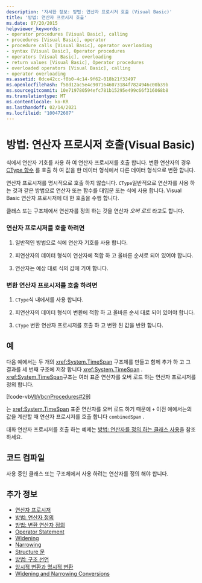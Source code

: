 ```yaml
---
description: '자세한 정보: 방법: 연산자 프로시저 호출 (Visual Basic)'
title: '방법: 연산자 프로시저 호출'
ms.date: 07/20/2015
helpviewer_keywords:
- operator procedures [Visual Basic], calling
- procedures [Visual Basic], operator
- procedure calls [Visual Basic], operator overloading
- syntax [Visual Basic], Operator procedures
- operators [Visual Basic], overloading
- return values [Visual Basic], Operator procedures
- overloaded operators [Visual Basic], calling
- operator overloading
ms.assetid: 0dce42cc-f0b0-4c14-9f62-018b21f33497
ms.openlocfilehash: f58d12ac5e4c9071646073184f7824946c00b39b
ms.sourcegitcommit: 10e719780594efc781b15295e499c66f316068b8
ms.translationtype: MT
ms.contentlocale: ko-KR
ms.lasthandoff: 02/14/2021
ms.locfileid: "100472607"
---
```

# <a name="how-to-call-an-operator-procedure-visual-basic"></a>방법: 연산자 프로시저 호출(Visual Basic)

식에서 연산자 기호를 사용 하 여 연산자 프로시저를 호출 합니다. 변환 연산자의 경우 [CType 함수](../../../language-reference/functions/ctype-function.md) 를 호출 하 여 값을 한 데이터 형식에서 다른 데이터 형식으로 변환 합니다.  
  
 연산자 프로시저를 명시적으로 호출 하지 않습니다. `CType`일반적으로 연산자를 사용 하는 것과 같은 방법으로 연산자 또는 함수를 대입문 또는 식에 사용 합니다. Visual Basic 연산자 프로시저에 대 한 호출을 수행 합니다.  
  
 클래스 또는 구조체에서 연산자를 정의 하는 것을 연산자 *오버 로드* 라고도 합니다.  
  
### <a name="to-call-an-operator-procedure"></a>연산자 프로시저를 호출 하려면  
  
1. 일반적인 방법으로 식에 연산자 기호를 사용 합니다.  
  
2. 피연산자의 데이터 형식이 연산자에 적합 하 고 올바른 순서로 되어 있어야 합니다.  
  
3. 연산자는 예상 대로 식의 값에 기여 합니다.  
  
### <a name="to-call-a-conversion-operator-procedure"></a>변환 연산자 프로시저를 호출 하려면  
  
1. `CType`식 내에서를 사용 합니다.  
  
2. 피연산자의 데이터 형식이 변환에 적합 하 고 올바른 순서 대로 되어 있어야 합니다.  
  
3. `CType` 변환 연산자 프로시저를 호출 하 고 변환 된 값을 반환 합니다.  
  
## <a name="example"></a>예  

 다음 예에서는 두 개의 <xref:System.TimeSpan> 구조체를 만들고 함께 추가 하 고 그 결과를 세 번째 구조에 저장 합니다 <xref:System.TimeSpan> . <xref:System.TimeSpan>구조는 여러 표준 연산자를 오버 로드 하는 연산자 프로시저를 정의 합니다.  
  
 [!code-vb[VbVbcnProcedures#29](~/samples/snippets/visualbasic/VS_Snippets_VBCSharp/VbVbcnProcedures/VB/Class1.vb#29)]  
  
 는 <xref:System.TimeSpan> 표준 연산자를 오버 로드 하기 때문에 `+` 이전 예에서는의 값을 계산할 때 연산자 프로시저를 호출 합니다 `combinedSpan` .  
  
 대화 연산자 프로시저를 호출 하는 예제는 [방법: 연산자를 정의 하는 클래스 사용](./how-to-use-a-class-that-defines-operators.md)을 참조 하세요.  
  
## <a name="compile-the-code"></a>코드 컴파일  

 사용 중인 클래스 또는 구조체에서 사용 하려는 연산자를 정의 해야 합니다.  
  
## <a name="see-also"></a>추가 정보

- [연산자 프로시저](./operator-procedures.md)
- [방법: 연산자 정의](./how-to-define-an-operator.md)
- [방법: 변환 연산자 정의](./how-to-define-a-conversion-operator.md)
- [Operator Statement](../../../language-reference/statements/operator-statement.md)
- [Widening](../../../language-reference/modifiers/widening.md)
- [Narrowing](../../../language-reference/modifiers/narrowing.md)
- [Structure 문](../../../language-reference/statements/structure-statement.md)
- [방법: 구조 선언](../data-types/how-to-declare-a-structure.md)
- [암시적 변환과 명시적 변환](../data-types/implicit-and-explicit-conversions.md)
- [Widening and Narrowing Conversions](../data-types/widening-and-narrowing-conversions.md)
